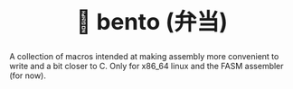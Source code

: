 <h1 align='center' style='font-size: 40px;'> 🍱 bento (弁当) </h1>
A collection of macros intended at making assembly more convenient to write and a bit closer to C. Only for x86_64 linux and the FASM assembler (for now).
